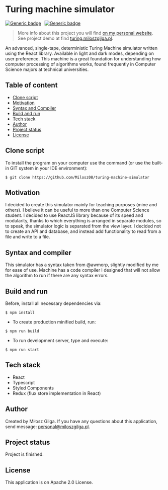 # Turing machine simulator
[![Generic badge](https://img.shields.io/badge/Made%20with-React%2017.0.2-1abc9c.svg)](https://jakarta.ee/release/10/)&nbsp;&nbsp;
[![Generic badge](https://img.shields.io/badge/Build%20with-Create%20React%20App-green.svg)](https://gradle.org/)&nbsp;&nbsp;
<br>
> More info about this project you will find [on my personal website](https://miloszgilga.pl/project/turing-machine-simulator).
> <br>
> See project demo at find [turing.miloszgilga.pl](https://turing.miloszgilga.pl).

An advanced, single-tape, deterministic Turing Machine simulator written using the React library. Available in light 
and dark modes, depending on user preference. This machine is a great foundation for understanding how computer 
processing of algorithms works, found frequently in Computer Science majors at technical universities.

## Table of content
* [Clone script](#clone-script)
* [Motivation](#motivation)
* [Syntax and Compiler](#syntax-and-compiler)
* [Build and run](#build-and-run)
* [Tech stack](#tech-stack)
* [Author](#author)
* [Project status](#project-status)
* [License](#license)

<a name="clone-script"></a>
## Clone script
To install the program on your computer use the command (or use the built-in GIT system in your IDE environment):
```
$ git clone https://github.com/Milosz08/turing-machine-simulator
```
<a name="motivation"></a>
## Motivation
I decided to create this simulator mainly for teaching purposes (mine and others). I believe it can be useful to more 
than one Computer Science student. I decided to use ReactJS library because of its speed and modularity, thanks to which 
everything is arranged in separate modules, so to speak, the simulator logic is separated from the view layer. I decided 
not to create an API and database, and instead add functionality to read from a file and write to a file.

<a name="syntax-and-compiler"></a>
## Syntax and compiler
This simulator has a syntax taken from @awmorp, slightly modified by me for ease of use. Machine has a code compiler 
I designed that will not allow the algorithm to run if there are any syntax errors.

<a name="build-and-run"></a>
## Build and run
Before, install all necessary dependencies via:
```
$ npm install
```
- To create production minified build, run:
```
$ npm run build
```
- To run development server, type and execute:
```
$ npm run start
```

<a name="tech-stack"></a>
## Tech stack
* React
* Typescript
* Styled Components
* Redux (flux store implementation in React)

<a name="author"></a>
## Author
Created by Miłosz Gilga. If you have any questions about this application, send message: [personal@miloszgilga.pl](mailto:personal@miloszgilga.pl).

<a name="project-status"></a>
## Project status
Project is finished.

<a name="license"></a>
## License
This application is on Apache 2.0 License.
